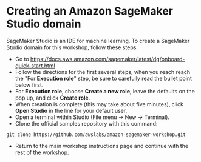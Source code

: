 # Creating an Amazon SageMaker Studio domain

SageMaker Studio is an IDE for machine learning. To create a SageMaker Studio domain for this workshop, follow these steps:

- Go to https://docs.aws.amazon.com/sagemaker/latest/dg/onboard-quick-start.html
- Follow the directions for the first several steps, when you reach reach the "For **Execution role**" step, be sure to carefully read the bullet point below first.
- For **Execution role**, choose **Create a new role**, leave the defaults on the pop up, and click **Create role**.
- When creation is complete (this may take about five minutes), click **Open Studio** in the line for your default user.
- Open a terminal within Studio (File menu -> New -> Terminal).
- Clone the official samples repository with this command:

```
git clone https://github.com/awslabs/amazon-sagemaker-workshop.git
```

- Return to the main workshop instructions page and continue with the rest of the workshop.
